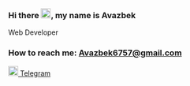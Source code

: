 ### Hi there <img src="https://media.giphy.com/media/hvRJCLFzcasrR4ia7z/giphy.gif" width="20px">, my name is Avazbek
Web Developer <br>
<h3>How to reach me:
  <a href = "mailto: Avazbek6757@gmail.com"> Avazbek6757@gmail.com </a>
</h3>
<a href="https://t.me/abdisalomov">
  <img src="https://cdn-icons-png.flaticon.com/512/3536/3536661.png" width="20px"> Telegram
</a>
